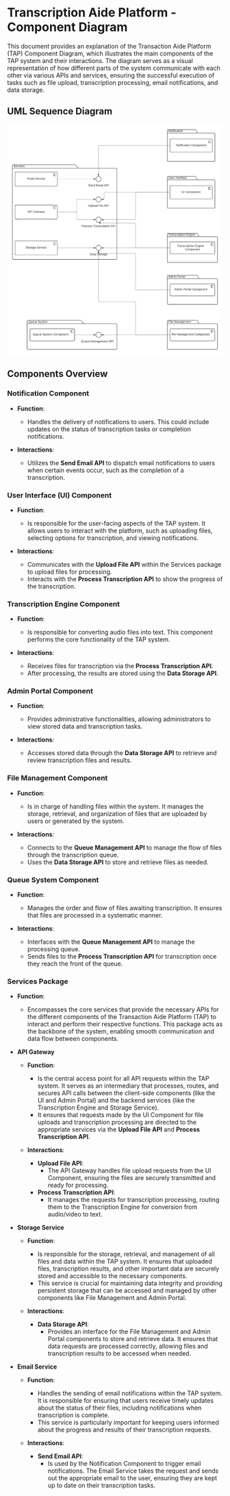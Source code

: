 # Transcription Aide Platform - Component Diagram

This document provides an explanation of the Transaction Aide Platform (TAP) 
Component Diagram, which illustrates the main components of the TAP system and their 
interactions. The diagram serves as a visual representation of how different parts of the system 
communicate with each other via various APIs and services, ensuring the successful execution of 
tasks such as file upload, transcription processing, email notifications, and data storage.

## UML Sequence Diagram

![Component_Diagram](<../imgs/Architecture%20diagram/Component_Diagram.jpeg>)

## Components Overview

### Notification Component

- **Function**:
    - Handles the delivery of notifications to users. This could include updates on the status 
      of transcription tasks or completion notifications.

- **Interactions**:
    - Utilizes the **Send Email API** to dispatch email notifications to users when certain events
      occur, such as the completion of a transcription.

### User Interface (UI) Component

- **Function**: 
  - Is responsible for the user-facing aspects of the TAP system. It 
    allows users to interact with the platform, such as uploading files, selecting options for 
    transcription, and viewing notifications.

- **Interactions**: 
  - Communicates with the **Upload File API** within the Services package to upload 
    files for processing.
  - Interacts with the **Process Transcription API** to show the progress of the transcription.

### Transcription Engine Component

- **Function**:
    - Is responsible for converting audio files into text. This component performs the core 
      functionality of the TAP system.

- **Interactions**:
    - Receives files for transcription via the **Process Transcription API**.
    - After processing, the results are stored using the **Data Storage API**.

### Admin Portal Component

- **Function**: 
  - Provides administrative functionalities, allowing administrators to view stored data and 
    transcription tasks.

- **Interactions**:
  - Accesses stored data through the **Data Storage API** to retrieve and review transcription 
    files and results.

### File Management Component

- **Function**: 
  - Is in charge of handling files within the system. It manages the storage, retrieval, and 
    organization of files that are uploaded by users or generated by the system.
  
- **Interactions**:
  - Connects to the **Queue Management API** to manage the flow of files through the transcription 
    queue. 
  - Uses the **Data Storage API** to store and retrieve files as needed.
  
### Queue System Component

- **Function**: 
  - Manages the order and flow of files awaiting transcription. It ensures that files are 
    processed in a systematic manner.

- **Interactions**:
  - Interfaces with the **Queue Management API** to manage the processing queue. 
  - Sends files to the **Process Transcription API** for transcription once they reach the front of 
    the queue.

### Services Package

- **Function**:
  - Encompasses the core services that provide the necessary APIs for the different components 
    of the Transaction Aide Platform (TAP) to interact and perform their respective functions. 
    This package acts as the backbone of the system, enabling smooth communication and data 
    flow between components.

- **API Gateway**
  - **Function**:
    - Is the central access point for all API requests within the TAP system. It serves as an 
      intermediary that processes, routes, and secures API calls between the client-side 
      components (like the UI and Admin Portal) and the backend services (like the Transcription
      Engine and Storage Service). 
    - It ensures that requests made by the UI Component for file uploads and transcription 
      processing are directed to the appropriate services via the **Upload File API** and **Process 
      Transcription API**.
    
  - **Interactions**:
    - **Upload File API**:
      - The API Gateway handles file upload requests from the UI Component, ensuring the files 
        are securely transmitted and ready for processing.
    - **Process Transcription API**:
      - It manages the requests for transcription processing, routing them to the Transcription 
        Engine for conversion from audio/video to text.

- **Storage Service**
  - **Function**:
    - Is responsible for the storage, retrieval, and management of all files and data within the 
      TAP system. It ensures that uploaded files, transcription results, and other important 
      data are securely stored and accessible to the necessary components. 
    - This service is crucial for maintaining data integrity and providing persistent storage 
      that can be accessed and managed by other components like File Management and Admin Portal.
  
  - **Interactions**:
    - **Data Storage API**:
      - Provides an interface for the File Management and Admin Portal components to store and 
        retrieve data. It ensures that data requests are processed correctly, allowing files 
        and transcription results to be accessed when needed.

- **Email Service**
  - **Function**:
    - Handles the sending of email notifications within the TAP system. It is responsible for 
      ensuring that users receive timely updates about the status of their files, including 
      notifications when transcription is complete.
    - This service is particularly important for keeping users informed about the progress and 
      results of their transcription requests.

  - **Interactions**:
    - **Send Email API**: 
      - Is used by the Notification Component to trigger email notifications. The Email Service 
        takes the request and sends out the appropriate email to the user, ensuring they are 
        kept up to date on their transcription tasks.